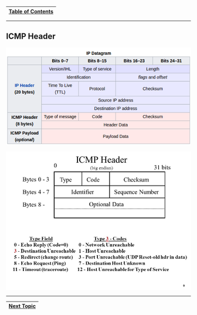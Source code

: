 |[Table of Contents](/00-Table-of-Contents.md)|
|---|

---

## ICMP Header

![](/assets/icmp_packet.png)

![](/assets/1mport.png)

---

|[Next Topic](/05-osi-layer-3/review.md)|
|---|
